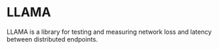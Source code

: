 # LLAMA

LLAMA is a library for testing and measuring network loss and latency between distributed endpoints.
